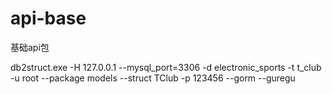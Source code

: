 # api-base
基础api包

db2struct.exe -H 127.0.0.1 --mysql_port=3306 -d electronic_sports -t t_club -u root --package models --struct TClub -p 123456 --gorm --guregu

